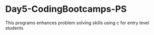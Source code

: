 # Day5-CodingBootcamps-PS
This programs enhances problem solving skills using c for entry level students
